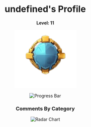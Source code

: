 
<h1 align="center">undefined's Profile</h1>
    
<p align="center">
  <strong>Level: 11</strong>
</p>
    
<p align="center">
  <img src="https://raw.githubusercontent.com/jaykay9999/badges/main/lvl11.png" alt="Badge">
</p>
    
<p align="center">
  <img src="https://myserver.gitreviewgame.com/dynamic-svg?progress=1495&max=4095&timestamp=1699561450676" alt="Progress Bar">
</p>

<h3 align="center">Comments By Category</h3>

<p align="center">
  <img src="https://myserver.gitreviewgame.com/radar-chart?GN=3&GP=4&G0=14&GA=4&SN=6&SP=1&S0=10&SA=7&PV=2&OT=10&timestamp=1699561450676" alt="Radar Chart">
</p>
    
<!-- You can add more sections and data as you fetch them from the user's data -->
